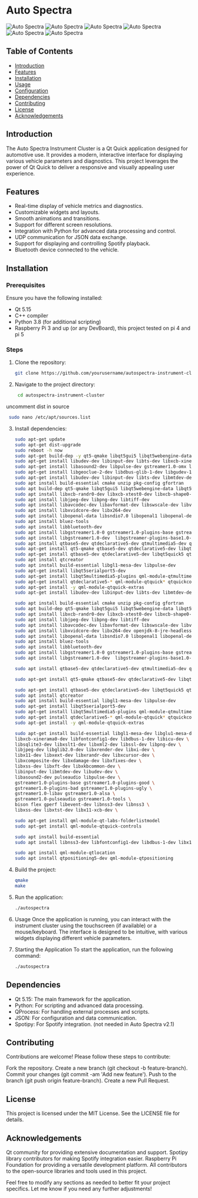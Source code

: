 # Auto Spectra
![Auto Spectra](https://github.com/mazenelnahla/AutoSpectra/blob/main/Preview/1.engine-not-running.png)
![Auto Spectra](https://github.com/mazenelnahla/AutoSpectra/blob/main/Preview/2.no-alert.png)
![Auto Spectra](https://github.com/mazenelnahla/AutoSpectra/blob/main/Preview/3.engine-not-running-spotify-on.png)
![Auto Spectra](https://github.com/mazenelnahla/AutoSpectra/blob/main/Preview/4.autopilot-on.png)
![Auto Spectra](https://github.com/mazenelnahla/AutoSpectra/blob/main/Preview/5.dynamic-speed-color.png)
![Auto Spectra](https://github.com/mazenelnahla/AutoSpectra/blob/main/Preview/6.fota.png)
## Table of Contents
- [Introduction](#introduction)
- [Features](#features)
- [Installation](#installation)
- [Usage](#usage)
- [Configuration](#configuration)
- [Dependencies](#dependencies)
- [Contributing](#contributing)
- [License](#license)
- [Acknowledgements](#acknowledgements)

## Introduction

The Auto Spectra Instrument Cluster is a Qt Quick application designed for automotive use. It provides a modern, interactive interface for displaying various vehicle parameters and diagnostics. This project leverages the power of Qt Quick to deliver a responsive and visually appealing user experience.

## Features

- Real-time display of vehicle metrics and diagnostics.
- Customizable widgets and layouts.
- Smooth animations and transitions.
- Support for different screen resolutions.
- Integration with Python for advanced data processing and control.
- UDP communication for JSON data exchange.
- Support for displaying and controlling Spotify playback.
- Bluetooth device connected to the vehicle.

## Installation

### Prerequisites

Ensure you have the following installed:

- Qt 5.15
- C++ compiler
- Python 3.8 (for additional scripting)
- Raspberry Pi 3 and up (or any DevBoard), this project tested on pi 4 and pi 5

### Steps

1. Clone the repository:
   ```bash
   git clone https://github.com/yourusername/autospectra-instrument-cluster.git

2. Navigate to the project directory:
   ```bash
    cd autospectra-instrument-cluster

uncomment dist in source
   ```bash
    sudo nano /etc/apt/sources.list
```
3. Install dependencies:
    ```bash
    sudo apt-get update
    sudo apt-get dist-upgrade
    sudo reboot -h now
    sudo apt-get build-dep -y qt5-qmake libqt5gui5 libqt5webengine-data libqt5webkit5
    sudo apt-get install libudev-dev libinput-dev libts-dev libxcb-xinerama0-dev libxcb-xinerama0 gdbserver
    sudo apt-get install libasound2-dev libpulse-dev gstreamer1.0-omx libgstreamer1.0-dev libgstreamer-plugins-base1.0-dev  gstreamer1.0-alsa
    sudo apt-get install libgeoclue-2-dev libdbus-glib-1-dev libgudev-1.0-dev libbluetooth-dev
    sudo apt-get install libudev-dev libinput-dev libts-dev libmtdev-dev libjpeg-dev libfontconfig1-dev libssl-dev libdbus-1-dev libglib2.0-dev libxkbcommon-dev libegl1-mesa-dev libgbm-dev libgles2-mesa-dev mesa-common-dev xcb libxcb-xkb-dev x11-xkb-utils libx11-xcb-dev libxkbcommon-x11-dev libwayland-dev
    sudo apt install build-essential cmake unzip pkg-config gfortran
    sudo apt build-dep qt5-qmake libqt5gui5 libqt5webengine-data libqt5webkit5 libudev-dev libinput-dev libts-dev libxcb-xinerama0-dev libxcb-xinerama0 gdbserver
    sudo apt install libxcb-randr0-dev libxcb-xtest0-dev libxcb-shape0-dev libxcb-xkb-dev
    sudo apt install libjpeg-dev libpng-dev libtiff-dev
    sudo apt install libavcodec-dev libavformat-dev libswscale-dev libv4l-dev
    sudo apt install libxvidcore-dev libx264-dev
    sudo apt install libopenal-data libsndio7.0 libopenal1 libopenal-dev pulseaudio
    sudo apt install bluez-tools
    sudo apt install libbluetooth-dev
    sudo apt install libgstreamer1.0-0 gstreamer1.0-plugins-base gstreamer1.0-plugins-good gstreamer1.0-plugins-bad gstreamer1.0-plugins-ugly gstreamer1.0-libav gstreamer1.0-tools gstreamer1.0-x gstreamer1.0-alsa gstreamer1.0-gl gstreamer1.0-gtk3 gstreamer1.0-qt5 gstreamer1.0-pulseaudio
    sudo apt install libgstreamer1.0-dev  libgstreamer-plugins-base1.0-dev
    sudo apt install qtbase5-dev qtdeclarative5-dev qtmultimedia5-dev qtconnectivity5-dev
    sudo apt-get install qt5-qmake qtbase5-dev qtdeclarative5-dev libqt5gui5 libqt5quick5 qml-module-qtquick2 qtvirtualkeyboard-plugin
    sudo apt-get install qtbase5-dev qtdeclarative5-dev libqt5quick5 qtquickcontrols2-5-dev qtvirtualkeyboard-plugin
    sudo apt install qtcreator
    sudo apt install build-essential libgl1-mesa-dev libpulse-dev
    sudo apt-get install libqt5serialport5-dev
    sudo apt-get install libqt5multimedia5-plugins qml-module-qtmultimedia
    sudo apt-get install qtdeclarative5-* qml-module-qtquick* qtquickcontrols5-* qml-module-qtquick2
    sudo apt-get install -y qml-module-qtquick-extras
    sudo apt-get install libudev-dev libinput-dev libts-dev libmtdev-dev libjpeg-dev libfontconfig1-dev libssl-dev libdbus-1-dev libglib2.0-dev libxkbcommon-dev libegl1-mesa-dev libgbm-dev libgles2-mesa-dev mesa-common-dev xcb libxcb-xkb-dev x11-xkb-utils libx11-xcb-dev libxkbcommon-x11-dev libwayland-dev

    sudo apt install build-essential cmake unzip pkg-config gfortran
    sudo apt build-dep qt5-qmake libqt5gui5 libqt5webengine-data libqt5webkit5 libudev-dev libinput-dev libts-dev libxcb-xinerama0-dev libxcb-xinerama0 gdbserver
    sudo apt install libxcb-randr0-dev libxcb-xtest0-dev libxcb-shape0-dev libxcb-xkb-dev
    sudo apt install libjpeg-dev libpng-dev libtiff-dev
    sudo apt install libavcodec-dev libavformat-dev libswscale-dev libv4l-dev
    sudo apt install libxvidcore-dev libx264-dev openjdk-8-jre-headless
    sudo apt install libopenal-data libsndio7.0 libopenal1 libopenal-dev pulseaudio
    sudo apt install bluez-tools
    sudo apt install libbluetooth-dev
    sudo apt install libgstreamer1.0-0 gstreamer1.0-plugins-base gstreamer1.0-plugins-good gstreamer1.0-plugins-bad gstreamer1.0-plugins-ugly gstreamer1.0-libav gstreamer1.0-tools gstreamer1.0-x gstreamer1.0-alsa gstreamer1.0-gl gstreamer1.0-gtk3 gstreamer1.0-qt5 gstreamer1.0-pulseaudio
    sudo apt install libgstreamer1.0-dev  libgstreamer-plugins-base1.0-dev

    sudo apt install qtbase5-dev qtdeclarative5-dev qtmultimedia5-dev qtconnectivity5-dev

    sudo apt-get install qt5-qmake qtbase5-dev qtdeclarative5-dev libqt5gui5 libqt5quick5 qml-module-qtquick2 qtvirtualkeyboard-plugin

    sudo apt-get install qtbase5-dev qtdeclarative5-dev libqt5quick5 qtquickcontrols2-5-dev qtvirtualkeyboard-plugin
    sudo apt install qtcreator
    sudo apt install build-essential libgl1-mesa-dev libpulse-dev
    sudo apt-get install libqt5serialport5-dev
    sudo apt-get install libqt5multimedia5-plugins qml-module-qtmultimedia
    sudo apt-get install qtdeclarative5-* qml-module-qtquick* qtquickcontrols5-* qml-module-qtquick2
    sudo apt-get install -y qml-module-qtquick-extras

    sudo apt-get install build-essential libgl1-mesa-dev libglu1-mesa-dev \
    libxcb-xinerama0-dev libfontconfig1-dev libdbus-1-dev libicu-dev \
    libsqlite3-dev libxslt1-dev libxml2-dev libssl-dev libpng-dev \
    libjpeg-dev libglib2.0-dev libxrender-dev libxi-dev \
    libx11-dev libxext-dev libxrandr-dev libxcursor-dev \
    libxcomposite-dev libxdamage-dev libxfixes-dev \
    libxss-dev libxft-dev libxkbcommon-dev \
    libinput-dev libmtdev-dev libudev-dev \
    libasound2-dev pulseaudio libpulse-dev \
    gstreamer1.0-plugins-base gstreamer1.0-plugins-good \
    gstreamer1.0-plugins-bad gstreamer1.0-plugins-ugly \
    gstreamer1.0-libav gstreamer1.0-alsa \
    gstreamer1.0-pulseaudio gstreamer1.0-tools \
    bison flex gperf libevent-dev libnss3-dev libnss3 \
    libxss-dev libxtst-dev libx11-xcb-dev \

    sudo apt-get install qml-module-qt-labs-folderlistmodel
    sudo apt-get install qml-module-qtquick-controls

    sudo apt install build-essential
    sudo apt install libnss3-dev libfontconfig1-dev libdbus-1-dev libx11-xcb-dev libxcomposite-dev libxcursor-dev libxi-dev libxtst-dev libxrandr-dev libxss-dev

    sudo apt install qml-module-qtlocation
    sudo apt install qtpositioning5-dev qml-module-qtpositioning


4. Build the project:
    ```bash
    qmake
    make
5. Run the application:
    ```bash
    ./autospectra
6. Usage
    Once the application is running, you can interact with the instrument cluster using the touchscreen (if available) or a mouse/keyboard. The interface is designed to be intuitive, with various widgets displaying different vehicle parameters.

7. Starting the Application
    To start the application, run the following command:

    ```bash
    ./autospectra

## Dependencies
- Qt 5.15: The main framework for the application.
- Python: For scripting and advanced data processing.
- QProcess: For handling external processes and scripts.
- JSON: For configuration and data communication.
- Spotipy: For Spotify integration. (not needed in Auto Spectra v2.1)

## Contributing
Contributions are welcome! Please follow these steps to contribute:

Fork the repository.
Create a new branch (git checkout -b feature-branch).
Commit your changes (git commit -am 'Add new feature').
Push to the branch (git push origin feature-branch).
Create a new Pull Request.

## License
This project is licensed under the MIT License. See the LICENSE file for details.

## Acknowledgements
Qt community for providing extensive documentation and support.
Spotipy library contributors for making Spotify integration easier.
Raspberry Pi Foundation for providing a versatile development platform.
All contributors to the open-source libraries and tools used in this project.

Feel free to modify any sections as needed to better fit your project specifics. Let me know if you need any further adjustments!
